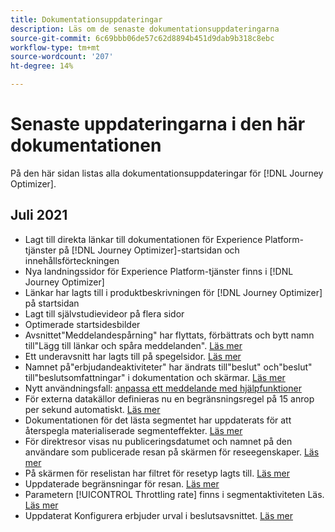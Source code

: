 ```yaml
---
title: Dokumentationsuppdateringar
description: Läs om de senaste dokumentationsuppdateringarna
source-git-commit: 6c69bbb06de57c62d8894b451d9dab9b318c8ebc
workflow-type: tm+mt
source-wordcount: '207'
ht-degree: 14%

---
```



# Senaste uppdateringarna i den här dokumentationen

På den här sidan listas alla dokumentationsuppdateringar för [!DNL Journey Optimizer].

## Juli 2021

* Lagt till direkta länkar till dokumentationen för Experience Platform-tjänster på [!DNL Journey Optimizer]-startsidan och innehållsförteckningen
* Nya landningssidor för Experience Platform-tjänster finns i [!DNL Journey Optimizer]
* Länkar har lagts till i produktbeskrivningen för [!DNL Journey Optimizer] på startsidan
* Lagt till självstudievideor på flera sidor
* Optimerade startsidesbilder
* Avsnittet&quot;Meddelandespårning&quot; har flyttats, förbättrats och bytt namn till&quot;Lägg till länkar och spåra meddelanden&quot;. [Läs mer](message-tracking.md)
* Ett underavsnitt har lagts till på spegelsidor. [Läs mer](message-tracking.md#mirror-page)
* Namnet på&quot;erbjudandeaktiviteter&quot; har ändrats till&quot;beslut&quot; och&quot;beslut&quot; till&quot;beslutsomfattningar&quot; i dokumentation och skärmar. [Läs mer](offers/get-started/starting-offer-decisioning.md)
* Nytt användningsfall: [anpassa ett meddelande med hjälpfunktioner](personalization/personalization-use-case-helper-functions.md)
* För externa datakällor definieras nu en begränsningsregel på 15 anrop per sekund automatiskt. [Läs mer](configuration/external-systems.md#capping)
* Dokumentationen för det lästa segmentet har uppdaterats för att återspegla materialiserade segmenteffekter. [Läs mer](building-journeys/read-segment.md)
* För direktresor visas nu publiceringsdatumet och namnet på den användare som publicerade resan på skärmen för reseegenskaper. [Läs mer](building-journeys/journey-gs.md#change-properties)
* På skärmen för reselistan har filtret för resetyp lagts till. [Läs mer](user-interface.md#section_lgm_hpz_pgb)
* Uppdaterade begränsningar för resan. [Läs mer](building-journeys/limitations.md)
* Parametern [!UICONTROL Throttling rate] finns i segmentaktiviteten Läs. [Läs mer](building-journeys/read-segment.md#configuring-segment-trigger-activity)
* Uppdaterat Konfigurera erbjuder urval i beslutsavsnittet. [Läs mer](offers/offer-activities/configure-offer-selection.md)
 